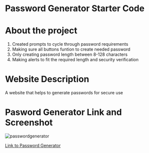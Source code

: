 # Password Generator Starter Code

# About the project
1. Created prompts to cycle through password requirements 
2. Making sure all buttons funtion to create needed password
3. Only creating password length between 8-128 characters
4. Making alerts to fit the required length and security verification

# Website Description
A website that helps to generate passwords for secure use

# Pasword Generator Link and Screenshot
![passwordgenerator](https://user-images.githubusercontent.com/84938967/126098932-29869eae-39d0-4c8d-a2fa-22a1bd8b1c35.JPG)

[Link to Password Generator](https://mapalacio19.github.io/module-3/)

